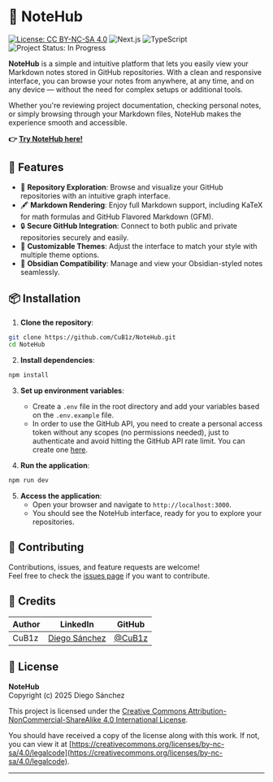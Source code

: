 # 🚀 NoteHub

[![License: CC BY-NC-SA 4.0](https://img.shields.io/badge/License-CC%20BY--NC--SA%204.0-lightgrey.svg)](https://creativecommons.org/licenses/by-nc-sa/4.0/)
![Next.js](https://img.shields.io/badge/Next.js-000000?logo=next.js&logoColor=white)
![TypeScript](https://img.shields.io/badge/TypeScript-007ACC?logo=typescript&logoColor=white)
![Project Status: In Progress](https://img.shields.io/badge/Project%20Status-In%20Progress-yellow)

**NoteHub** is a simple and intuitive platform that lets you easily view your Markdown notes stored in GitHub repositories. With a clean and responsive interface, you can browse your notes from anywhere, at any time, and on any device — without the need for complex setups or additional tools.

Whether you're reviewing project documentation, checking personal notes, or simply browsing through your Markdown files, NoteHub makes the experience smooth and accessible.

**👉 [Try NoteHub here!](https://n0tehub.vercel.app/)**


## 🌟 Features

- 📂 **Repository Exploration**: Browse and visualize your GitHub repositories with an intuitive graph interface.
- 🖋️ **Markdown Rendering**: Enjoy full Markdown support, including KaTeX for math formulas and GitHub Flavored Markdown (GFM).
- 🔒 **Secure GitHub Integration**: Connect to both public and private repositories securely and easily.
- 🎨 **Customizable Themes**: Adjust the interface to match your style with multiple theme options.
- 🔗 **Obsidian Compatibility**: Manage and view your Obsidian-styled notes seamlessly.

## 📦 Installation

1. **Clone the repository**:
```bash
git clone https://github.com/CuB1z/NoteHub.git
cd NoteHub
```

2. **Install dependencies**:
```bash
npm install
```

3. **Set up environment variables**:
   - Create a `.env` file in the root directory and add your variables based on the `.env.example` file.
   - In order to use the GitHub API, you need to create a personal access token without any scopes (no permissions needed), just to authenticate and avoid hitting the GitHub API rate limit. You can create one [here](https://github.com/settings/tokens).

4. **Run the application**:
```bash
npm run dev
```

5. **Access the application**:
   - Open your browser and navigate to `http://localhost:3000`.
    - You should see the NoteHub interface, ready for you to explore your repositories.

## 🤝 Contributing

Contributions, issues, and feature requests are welcome!  
Feel free to check the [issues page](https://github.com/CuB1z/NoteHub/issues) if you want to contribute.

## 🧾 Credits

| Author  | LinkedIn                                            | GitHub                             |
| ------- | --------------------------------------------------- | ---------------------------------- |
| CuB1z   | [Diego Sánchez](https://www.linkedin.com/in/cub1z/) | [@CuB1z](https://github.com/CuB1z) |

## 📜 License

**NoteHub**  
Copyright (c) 2025 Diego Sánchez

This project is licensed under the [Creative Commons Attribution-NonCommercial-ShareAlike 4.0 International License](https://creativecommons.org/licenses/by-nc-sa/4.0/).

You should have received a copy of the license along with this work. If not, you can view it at [https://creativecommons.org/licenses/by-nc-sa/4.0/legalcode](https://creativecommons.org/licenses/by-nc-sa/4.0/legalcode).

---
